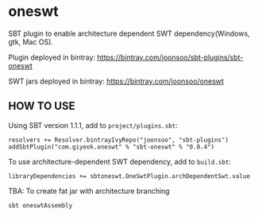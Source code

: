 # oneswt

SBT plugin to enable architecture dependent SWT dependency(Windows, gtk, Mac OS).

Plugin deployed in bintray: https://bintray.com/joonsoo/sbt-plugins/sbt-oneswt

SWT jars deployed in bintray: https://bintray.com/joonsoo/oneswt


HOW TO USE
----------

Using SBT version 1.1.1, add to `project/plugins.sbt`:

	resolvers += Resolver.bintrayIvyRepo("joonsoo", "sbt-plugins")
	addSbtPlugin("com.giyeok.oneswt" % "sbt-oneswt" % "0.0.4")


To use architecture-dependent SWT dependency, add to `build.sbt`:

	libraryDependencies += sbtoneswt.OneSwtPlugin.archDependentSwt.value


TBA: To create fat jar with architecture branching

	sbt oneswtAssembly

